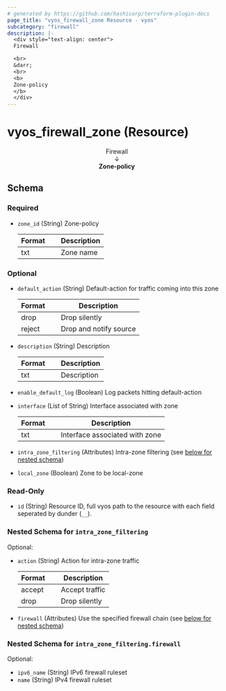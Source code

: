 ```yaml
---
# generated by https://github.com/hashicorp/terraform-plugin-docs
page_title: "vyos_firewall_zone Resource - vyos"
subcategory: "firewall"
description: |-
  <div style="text-align: center">
  Firewall

  <br>
  &darr;
  <br>
  <b>
  Zone-policy
  </b>
  </div>
---
```


# vyos_firewall_zone (Resource)

<div style="text-align: center">
Firewall

<br>
&darr;
<br>
<b>
Zone-policy
</b>
</div>



<!-- schema generated by tfplugindocs -->
## Schema

### Required

- `zone_id` (String) Zone-policy

    |  Format &emsp; | Description  |
    |----------|---------------|
    |  txt  &emsp; |  Zone name  |

### Optional

- `default_action` (String) Default-action for traffic coming into this zone

    |  Format &emsp; | Description  |
    |----------|---------------|
    |  drop  &emsp; |  Drop silently  |
    |  reject  &emsp; |  Drop and notify source  |
- `description` (String) Description

    |  Format &emsp; | Description  |
    |----------|---------------|
    |  txt  &emsp; |  Description  |
- `enable_default_log` (Boolean) Log packets hitting default-action
- `interface` (List of String) Interface associated with zone

    |  Format &emsp; | Description  |
    |----------|---------------|
    |  txt  &emsp; |  Interface associated with zone  |
- `intra_zone_filtering` (Attributes) Intra-zone filtering (see [below for nested schema](#nestedatt--intra_zone_filtering))
- `local_zone` (Boolean) Zone to be local-zone

### Read-Only

- `id` (String) Resource ID, full vyos path to the resource with each field seperated by dunder (`__`).

<a id="nestedatt--intra_zone_filtering"></a>
### Nested Schema for `intra_zone_filtering`

Optional:

- `action` (String) Action for intra-zone traffic

    |  Format &emsp; | Description  |
    |----------|---------------|
    |  accept  &emsp; |  Accept traffic  |
    |  drop  &emsp; |  Drop silently  |
- `firewall` (Attributes) Use the specified firewall chain (see [below for nested schema](#nestedatt--intra_zone_filtering--firewall))

<a id="nestedatt--intra_zone_filtering--firewall"></a>
### Nested Schema for `intra_zone_filtering.firewall`

Optional:

- `ipv6_name` (String) IPv6 firewall ruleset
- `name` (String) IPv4 firewall ruleset
